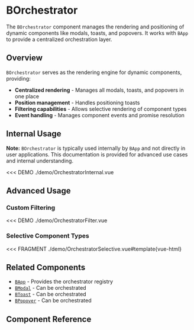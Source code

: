 # BOrchestrator

<PageHeader>

The `BOrchestrator` component manages the rendering and positioning of dynamic components like modals, toasts, and popovers. It works with `BApp` to provide a centralized orchestration layer.

</PageHeader>

## Overview

`BOrchestrator` serves as the rendering engine for dynamic components, providing:

- **Centralized rendering** - Manages all modals, toasts, and popovers in one place
- **Position management** - Handles positioning toasts
- **Filtering capabilities** - Allows selective rendering of component types
- **Event handling** - Manages component events and promise resolution

## Internal Usage

<HighlightCard type="info">

**Note:** `BOrchestrator` is typically used internally by `BApp` and not directly in user applications. This documentation is provided for advanced use cases and internal understanding.

</HighlightCard>

<<< DEMO ./demo/OrchestratorInternal.vue

## Advanced Usage

### Custom Filtering

<<< DEMO ./demo/OrchestratorFilter.vue

### Selective Component Types

<<< FRAGMENT ./demo/OrchestratorSelective.vue#template{vue-html}

## Related Components

- [`BApp`](/docs/components/app) - Provides the orchestrator registry
- [`BModal`](/docs/components/modal) - Can be orchestrated
- [`BToast`](/docs/components/toast) - Can be orchestrated
- [`BPopover`](/docs/components/popover) - Can be orchestrated

## Component Reference

<ComponentReference :data="data" />

<script setup lang="ts">
import {data} from '../../data/components/orchestrator.data'
</script>
